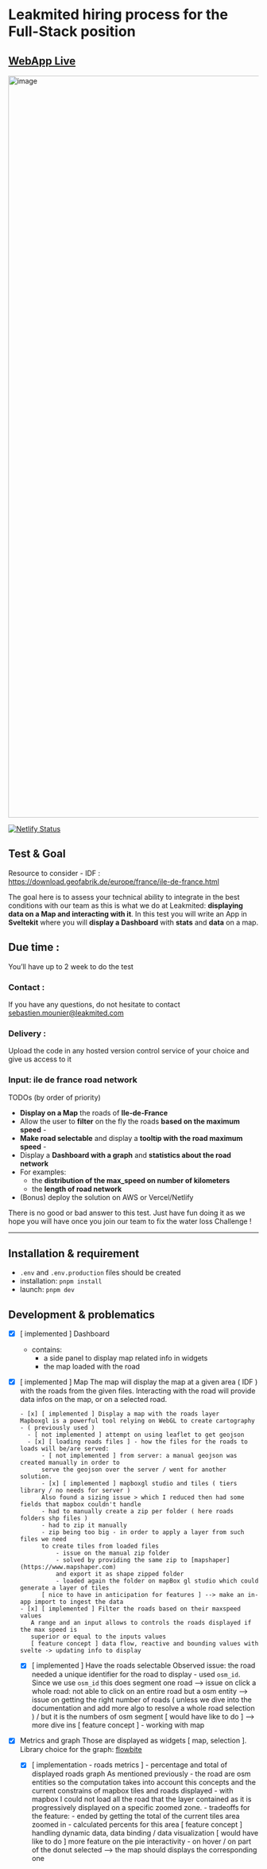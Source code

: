 # Leakmited hiring process for the Full-Stack position

## [WebApp Live](https://leakmited-lp.netlify.app/)  
<img width="1492" alt="image" src="https://github.com/user-attachments/assets/c0196f22-d417-477b-ac5f-4e450de11be5">

[![Netlify Status](https://api.netlify.com/api/v1/badges/1ea58664-7496-41c1-bb1a-c83fa108ca7a/deploy-status)](https://app.netlify.com/sites/leakmited-lp/deploys)

## Test & Goal
Resource to consider - IDF : https://download.geofabrik.de/europe/france/ile-de-france.html

The goal here is to assess your technical ability to integrate in the best conditions with our
team as this is what we do at Leakmited: **displaying data on a Map and interacting with it**. In
this test you will write an App in **Sveltekit** where you will **display a Dashboard** with **stats** and
**data** on a map.

## Due time :

You’ll have up to 2 week to do the test

### Contact :

If you have any questions, do not hesitate to contact
sebastien.mounier@leakmited.com

### Delivery :

Upload the code in any hosted version control service of your choice and give us
access to it

### Input: ile de france road network

TODOs (by order of priority)

- **Display on a Map** the roads of **Ile-de-France**
- Allow the user to **filter** on the fly the roads **based on the maximum speed** -
- **Make road selectable** and display a **tooltip with the road maximum speed** -
- Display a **Dashboard with a graph** and **statistics about the road network**
- For examples:
  - the **distribution of the max_speed on number of kilometers**
  - the **length of road network**
- (Bonus) deploy the solution on AWS or Vercel/Netlify

There is no good or bad answer to this test. Just have fun doing it as we hope
you will have once you join our team to fix the water loss Challenge !

<hr>

## Installation & requirement

- `.env` and `.env.production` files should be created
- installation: `pnpm install`
- launch: `pnpm dev`

## Development & problematics

- [x] [ implemented ] Dashboard
  - contains:
    - a side panel to display map related info in widgets
    - the map loaded with the road
- [x] [ implemented ] Map
      The map will display the map at a given area ( IDF ) with the roads from the given files.
      Interacting with the road will provide data infos on the map, or on a selected road.

      - [x] [ implemented ] Display a map with the roads layer
      Mapboxgl is a powerful tool relying on WebGL to create cartography - ( previously used )
      	- [ not implemented ] attempt on using leaflet to get geojson
      	- [x] [ loading roads files ] - how the files for the roads to loads will be/are served:
      		- [ not implemented ] from server: a manual geojson was created manually in order to
      		serve the geojson over the server / went for another solution.
      		- [x] [ implemented ] mapboxgl studio and tiles ( tiers library / no needs for server )
      		Also found a sizing issue > which I reduced then had some fields that mapbox couldn't handle
      		- had to manually create a zip per folder ( here roads folders shp files )
      		- had to zip it manually
      		- zip being too big - in order to apply a layer from such files we need
      		to create tiles from loaded files
      			- issue on the manual zip folder
      			- solved by providing the same zip to [mapshaper](https://www.mapshaper.com)
      			and export it as shape zipped folder
      			- loaded again the folder on mapBox gl studio which could generate a layer of tiles
      		[ nice to have in anticipation for features ] --> make an in-app import to ingest the data
      - [x] [ implemented ] Filter the roads based on their maxspeed values
         A range and an input allows to controls the roads displayed if the max speed is
         superior or equal to the inputs values
         [ feature concept ] data flow, reactive and bounding values with svelte -> updating info to display

  - [x] [ implemented ] Have the roads selectable
        Observed issue: the road needed a unique identifier for the road to display - used `osm_id`.
        Since we use `osm_id` this does segment one road
        --> issue on click a whole road: not able to click on an entire road but a osm entity
        --> issue on getting the right number of roads ( unless we dive into the documentation and add more
        algo to resolve a whole road selection ) / but it is the numbers of osm segment
        [ would have like to do ] --> more dive ins
        [ feature concept ] - working with map

- [x] Metrics and graph
      Those are displayed as widgets [ map, selection ].
      Library choice for the graph: [flowbite](https://www.flowbite.com)
  - [x] [ implementation - roads metrics ] - percentage and total of displayed roads graph
        As mentioned previously - the road are osm entities so the computation takes into account this concepts and the
        current constrains of mapbox tiles and roads displayed - with mapbox I could not load all the road that the layer contained as it is progressively displayed
        on a specific zoomed zone. - tradeoffs for the feature: - ended by getting the total of the current tiles area zoomed in - calculated percents for this area
        [ feature concept ] handling dynamic data, data binding / data visualization
        [ would have like to do ] more feature on the pie interactivity - on hover / on part of the donut selected --> the map should displays the corresponding one
